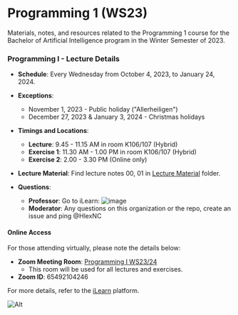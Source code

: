 # Programming 1 (WS23)
Materials, notes, and resources related to the Programming 1 course for the Bachelor of Artificial Intelligence program in the Winter Semester of 2023.

### Programming I - Lecture Details

- **Schedule**: Every Wednesday from October 4, 2023, to January 24, 2024.
- **Exceptions**:
  - November 1, 2023 - Public holiday ("Allerheiligen")
  - December 27, 2023 & January 3, 2024 - Christmas holidays

- **Timings and Locations**:
  - **Lecture**: 9.45 - 11.15 AM in room K106/107 (Hybrid)
  - **Exercise 1**: 11.30 AM - 1.00 PM in room K106/107 (Hybrid)
  - **Exercise 2**: 2.00 - 3.30 PM (Online only)

- **Lecture Material**: Find lecture notes 00, 01 in [Lecture Material](https://github.com/THD-AI-2023/AIN-B-1-Programming-1-WS23/tree/main/Lecture%20Material) folder.
- **Questions**:
  - **Professor**: Go to iLearn: ![image](https://github.com/THD-AI-2023/AIN-B-1-Programming-1-WS23/assets/66517969/119b7af1-9b1d-439b-acd5-1b1c21ce27d4)
  - **Moderator**: Any questions on this organization or the repo, create an issue and ping @HlexNC


#### Online Access
For those attending virtually, please note the details below:

- **Zoom Meeting Room**: [Programming I WS23/24](https://ilearn.th-deg.de/mod/zoom/view.php?id=588743)
  - This room will be used for all lectures and exercises.
- **Zoom ID**: 65492104246

For more details, refer to the [iLearn](https://ilearn.th-deg.de/course/view.php?id=17884) platform.

![Alt](https://repobeats.axiom.co/api/embed/720f5e0e164934dd20f5fd15af0a8100ceeb3d00.svg "Repobeats analytics image")
